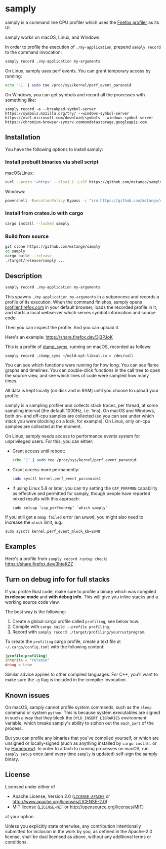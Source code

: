 # samply

samply is a command line CPU profiler which uses the [Firefox profiler](https://profiler.firefox.com/) as its UI.

samply works on macOS, Linux, and Windows.

In order to profile the execution of `./my-application`, prepend `samply record` to the command invocation:

```sh
samply record ./my-application my-arguments
```

On Linux, samply uses perf events. You can grant temporary access by running:

```sh
echo '-1' | sudo tee /proc/sys/kernel/perf_event_paranoid
```

On Windows, you can get symbols and record all the processes with something like:
```
samply record -a --breakpad-symbol-server https://symbols.mozilla.org/try/ --windows-symbol-server https://msdl.microsoft.com/download/symbols --windows-symbol-server https://chromium-browser-symsrv.commondatastorage.googleapis.com
```

## Installation

You have the following options to install samply:

### Install prebuilt binaries via shell script

macOS/Linux:

```sh
curl --proto '=https' --tlsv1.2 -LsSf https://github.com/mstange/samply/releases/download/samply-v0.13.1/samply-installer.sh | sh
```

Windows:

```sh
powershell -ExecutionPolicy Bypass -c "irm https://github.com/mstange/samply/releases/download/samply-v0.13.1/samply-installer.ps1 | iex"
```

### Install from crates.io with cargo

```sh
cargo install --locked samply
```

### Build from source

```sh
git clone https://github.com/mstange/samply
cd samply
cargo build --release
./target/release/samply ...
```

## Description

```sh
samply record ./my-application my-arguments
```

This spawns `./my-application my-arguments` in a subprocess and records a profile of its execution. When the command finishes, samply opens
[profiler.firefox.com](https://profiler.firefox.com/) in your default browser, loads the recorded profile in it, and starts a local webserver which serves symbol information and source code.

Then you can inspect the profile. And you can upload it.

Here's an example: https://share.firefox.dev/3j3PJoK

This is a profile of [dump_syms](https://github.com/mozilla/dump_syms), running on macOS, recorded as follows:

```
samply record ./dump_syms ~/mold-opt-libxul.so > /dev/null
```

You can see which functions were running for how long. You can see flame graphs and timelines. You can double-click functions in the call tree to open the source view, and see which lines of code were sampled how many times.

All data is kept locally (on disk and in RAM) until you choose to upload your profile.

samply is a sampling profiler and collects stack traces, per thread, at some sampling interval (the default 1000Hz, i.e. 1ms). On macOS and Windows, both on- and off-cpu samples are collected (so you can see under which stack you were blocking on a lock, for example). On Linux, only on-cpu samples are collected at the moment.

On Linux, samply needs access to performance events system for unprivileged users. For this, you can either:

 - Grant access until reboot:

   ```sh
   echo '1' | sudo tee /proc/sys/kernel/perf_event_paranoid
   ```

 - Grant access more permanently:

   ```sh
   sudo sysctl kernel.perf_event_paranoid=1
   ```

 - If using Linux 5.8 or later, you can try setting the `CAP_PERFMON` capability as effective and permitted for samply, though people have reported mixed results with this approach:

   ```
   sudo setcap 'cap_perfmon+ep' `which samply`
   ```

If you still get a `mmap failed` error (an `EPERM`), you might also need to increase the `mlock` limit, e.g.:

```
sudo sysctl kernel.perf_event_mlock_kb=2048
```

## Examples

Here's a profile from `samply record rustup check`: https://share.firefox.dev/3hteKZZ

## Turn on debug info for full stacks

If you profile Rust code, make sure to profile a binary which was compiled **in release mode** and **with debug info**. This will give you inline stacks and a working source code view.

The best way is the following:

 1. Create a global cargo profile called `profiling`, see below how.
 2. Compile with `cargo build --profile profiling`.
 3. Record with `samply record ./target/profiling/yourrustprogram`.

To create the `profiling` cargo profile, create a text file at `~/.cargo/config.toml` with the following content:

```toml
[profile.profiling]
inherits = "release"
debug = true
```

Similar advice applies to other compiled languages. For C++, you'll want to make sure the `-g` flag is included in the compiler invocation.

## Known issues

On macOS, samply cannot profile system commands, such as the `sleep` command or system `python`. This is because system executables are signed in such a way that they block the `DYLD_INSERT_LIBRARIES` environment variable, which breaks samply's ability to siphon out the `mach_port` of the process.

But you can profile any binaries that you've compiled yourself, or which are unsigned or locally-signed (such as anything installed by `cargo install` or by [Homebrew](https://brew.sh)). In order to attach to running processes on macOS, run `samply setup` once (and every time `samply` is updated) self-sign the samply binary.

## License

Licensed under either of

  * Apache License, Version 2.0 ([`LICENSE-APACHE`](./LICENSE-APACHE) or http://www.apache.org/licenses/LICENSE-2.0)
  * MIT license ([`LICENSE-MIT`](./LICENSE-MIT) or http://opensource.org/licenses/MIT)

at your option.

Unless you explicitly state otherwise, any contribution intentionally submitted
for inclusion in the work by you, as defined in the Apache-2.0 license, shall be
dual licensed as above, without any additional terms or conditions.
